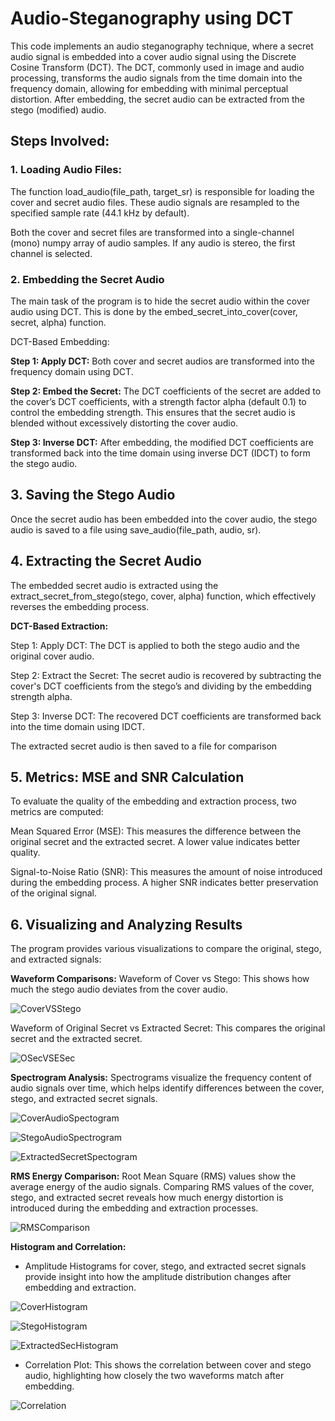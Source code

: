 # Audio-Steganography using DCT

This code implements an audio steganography technique, where a secret audio signal is embedded into a cover audio signal using the Discrete Cosine Transform (DCT). The DCT, commonly used in image and audio processing, transforms the audio signals from the time domain into the frequency domain, allowing for embedding with minimal perceptual distortion. After embedding, the secret audio can be extracted from the stego (modified) audio.

## Steps Involved: 

### **1. Loading Audio Files:**
The function load_audio(file_path, target_sr) is responsible for loading the cover and secret audio files. These audio signals are resampled to the specified sample rate (44.1 kHz by default).

Both the cover and secret files are transformed into a single-channel (mono) numpy array of audio samples. If any audio is stereo, the first channel is selected.

### **2. Embedding the Secret Audio**
The main task of the program is to hide the secret audio within the cover audio using DCT. This is done by the embed_secret_into_cover(cover, secret, alpha) function.

DCT-Based Embedding:

**Step 1: Apply DCT:** Both cover and secret audios are transformed into the frequency domain using DCT.

**Step 2: Embed the Secret:** The DCT coefficients of the secret are added to the cover’s DCT coefficients, with a strength factor alpha (default 0.1) to control the embedding strength. This ensures that the secret audio is blended without excessively distorting the cover audio.

**Step 3: Inverse DCT:** After embedding, the modified DCT coefficients are transformed back into the time domain using inverse DCT (IDCT) to form the stego audio.

## **3. Saving the Stego Audio**
Once the secret audio has been embedded into the cover audio, the stego audio is saved to a file using save_audio(file_path, audio, sr).

## **4. Extracting the Secret Audio**
The embedded secret audio is extracted using the extract_secret_from_stego(stego, cover, alpha) function, which effectively reverses the embedding process.

**DCT-Based Extraction:**

Step 1: Apply DCT: The DCT is applied to both the stego audio and the original cover audio.

Step 2: Extract the Secret: The secret audio is recovered by subtracting the cover's DCT coefficients from the stego’s and dividing by the embedding strength alpha.

Step 3: Inverse DCT: The recovered DCT coefficients are transformed back into the time domain using IDCT.

The extracted secret audio is then saved to a file for comparison

## **5. Metrics: MSE and SNR Calculation**
To evaluate the quality of the embedding and extraction process, two metrics are computed:

Mean Squared Error (MSE): This measures the difference between the original secret and the extracted secret. A lower value indicates better quality.

Signal-to-Noise Ratio (SNR): This measures the amount of noise introduced during the embedding process. A higher SNR indicates better preservation of the original signal.

## **6. Visualizing and Analyzing Results**

The program provides various visualizations to compare the original, stego, and extracted signals:

**Waveform Comparisons:**
Waveform of Cover vs Stego: This shows how much the stego audio deviates from the cover audio.

![CoverVSStego](https://github.com/user-attachments/assets/baeb3db9-8cbd-4b78-a63d-19f468e44aa6)


Waveform of Original Secret vs Extracted Secret: This compares the original secret and the extracted secret.

![OSecVSESec](https://github.com/user-attachments/assets/5010c799-6b44-448c-8bd0-631fd706db51)


**Spectrogram Analysis:**
Spectrograms visualize the frequency content of audio signals over time, which helps identify differences between the cover, stego, and extracted secret signals.

![CoverAudioSpectogram](https://github.com/user-attachments/assets/b3b6f4b3-a494-4dfa-b0ce-6542b0548eb8)

![StegoAudioSpectrogram](https://github.com/user-attachments/assets/6959ca47-6c2f-4dbe-a13e-6eeff191dafe)

![ExtractedSecretSpectogram](https://github.com/user-attachments/assets/528f3e9c-7e2f-4f3a-b958-8f4304a59a20)


**RMS Energy Comparison:**
Root Mean Square (RMS) values show the average energy of the audio signals. Comparing RMS values of the cover, stego, and extracted secret reveals how much energy distortion is introduced during the embedding and extraction processes.

![RMSComparison](https://github.com/user-attachments/assets/5726d824-e762-4d8d-9183-11e79d0f2b56)


**Histogram and Correlation:**
- Amplitude Histograms for cover, stego, and extracted secret signals provide insight into how the amplitude distribution changes after embedding and extraction.

![CoverHistogram](https://github.com/user-attachments/assets/3725a454-e498-4441-9e39-ee347427c27b)

![StegoHistogram](https://github.com/user-attachments/assets/b168a531-699f-40db-9598-e6cc089b998f)

![ExtractedSecHistogram](https://github.com/user-attachments/assets/1c4a1cfe-5069-4e76-a42c-292a8505cd15)


- Correlation Plot: This shows the correlation between cover and stego audio, highlighting how closely the two waveforms match after embedding.

![Correlation](https://github.com/user-attachments/assets/ab72a5e5-1dde-4b01-a7ad-a88d8e9220f9)
